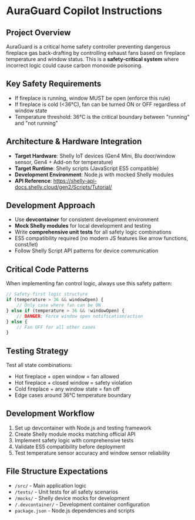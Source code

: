 # AuraGuard Copilot Instructions

## Project Overview
AuraGuard is a critical home safety controller preventing dangerous fireplace gas back-drafting by controlling exhaust fans based on fireplace temperature and window status. This is a **safety-critical system** where incorrect logic could cause carbon monoxide poisoning.

## Key Safety Requirements
- If fireplace is running, window MUST be open (enforce this rule)
- If fireplace is cold (<36°C), fan can be turned ON or OFF regardless of window state
- Temperature threshold: 36°C is the critical boundary between "running" and "not running"

## Architecture & Hardware Integration
- **Target Hardware**: Shelly IoT devices (Gen4 Mini, Blu door/window sensor, Gen4 + Add-on for temperature)
- **Target Runtime**: Shelly scripts (JavaScript ES5 compatible)
- **Development Environment**: Node.js with mocked Shelly modules
- **API Reference**: https://shelly-api-docs.shelly.cloud/gen2/Scripts/Tutorial/

## Development Approach
- Use **devcontainer** for consistent development environment
- **Mock Shelly modules** for local development and testing
- Write **comprehensive unit tests** for all safety logic combinations
- ES5 compatibility required (no modern JS features like arrow functions, const/let)
- Follow Shelly Script API patterns for device communication

## Critical Code Patterns
When implementing fan control logic, always use this safety pattern:
```javascript
// Safety-first logic structure
if (temperature > 36 && windowOpen) {
    // Only case where fan can be ON
} else if (temperature > 36 && !windowOpen) {
    // DANGER: Force window open notification/action
} else {
    // Fan OFF for all other cases
}
```

## Testing Strategy
Test all state combinations:
- Hot fireplace + open window = fan allowed
- Hot fireplace + closed window = safety violation
- Cold fireplace + any window state = fan off
- Edge cases around 36°C temperature boundary

## Development Workflow
1. Set up devcontainer with Node.js and testing framework
2. Create Shelly module mocks matching official API
3. Implement safety logic with comprehensive tests
4. Validate ES5 compatibility before deployment
5. Test temperature sensor accuracy and window sensor reliability

## File Structure Expectations
- `/src/` - Main application logic
- `/tests/` - Unit tests for all safety scenarios  
- `/mocks/` - Shelly device mocks for development
- `/.devcontainer/` - Development container configuration
- `package.json` - Node.js dependencies and scripts